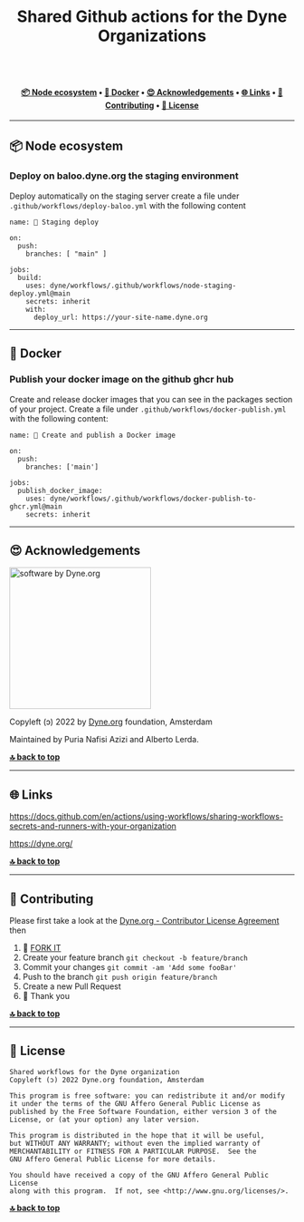 <h1 align="center">
  Shared Github actions for the Dyne Organizations</br>
</h1>

<br><br>

<h4 align="center">
 <a href="#-node-ecosystem">📦 Node ecosystem</a>
  <span> • </span>
  <a href="#-docker">🐋 Docker</a>
  <span> • </span>
  <a href="#-acknowledgements">😍 Acknowledgements</a>
  <span> • </span>
  <a href="#-links">🌐 Links</a>
  <span> • </span>
  <a href="#-contributing">👤 Contributing</a>
  <span> • </span>
  <a href="#-license">💼 License</a>
</h4>



***
## 📦 Node ecosystem

### Deploy on baloo.dyne.org the staging environment

Deploy automatically on the staging server create a file 
under `.github/workflows/deploy-baloo.yml` with the following content

```
name: 🚀 Staging deploy

on:
  push:
    branches: [ "main" ]

jobs:
  build:
    uses: dyne/workflows/.github/workflows/node-staging-deploy.yml@main
    secrets: inherit
    with:
      deploy_url: https://your-site-name.dyne.org
```

***
## 🐋 Docker

### Publish your docker image on the github ghcr hub

Create and release docker images that you can see in the packages section
of your project.
Create a file under `.github/workflows/docker-publish.yml` with the
following content:

```
name: 🐳 Create and publish a Docker image

on:
  push:
    branches: ['main']

jobs:
  publish_docker_image:
    uses: dyne/workflows/.github/workflows/docker-publish-to-ghcr.yml@main
    secrets: inherit
```

***
## 😍 Acknowledgements

<img alt="software by Dyne.org" src="https://files.dyne.org/software_by_dyne.png" height="250"/>

Copyleft (ɔ) 2022 by [Dyne.org](https://www.dyne.org) foundation, Amsterdam

Maintained by Puria Nafisi Azizi and Alberto Lerda.


**[🔝 back to top](#toc)**

***
## 🌐 Links

https://docs.github.com/en/actions/using-workflows/sharing-workflows-secrets-and-runners-with-your-organization

https://dyne.org/

**[🔝 back to top](#toc)**

***
## 👤 Contributing

Please first take a look at the [Dyne.org - Contributor License Agreement](CONTRIBUTING.md) then

1.  🔀 [FORK IT](../../fork)
2.  Create your feature branch `git checkout -b feature/branch`
3.  Commit your changes `git commit -am 'Add some fooBar'`
4.  Push to the branch `git push origin feature/branch`
5.  Create a new Pull Request
6.  🙏 Thank you


**[🔝 back to top](#toc)**

***
## 💼 License
    Shared workflows for the Dyne organization
    Copyleft (ɔ) 2022 Dyne.org foundation, Amsterdam

    This program is free software: you can redistribute it and/or modify
    it under the terms of the GNU Affero General Public License as
    published by the Free Software Foundation, either version 3 of the
    License, or (at your option) any later version.

    This program is distributed in the hope that it will be useful,
    but WITHOUT ANY WARRANTY; without even the implied warranty of
    MERCHANTABILITY or FITNESS FOR A PARTICULAR PURPOSE.  See the
    GNU Affero General Public License for more details.

    You should have received a copy of the GNU Affero General Public License
    along with this program.  If not, see <http://www.gnu.org/licenses/>.

**[🔝 back to top](#toc)**
